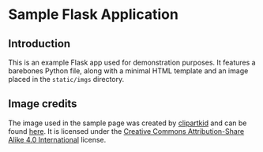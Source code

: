 # Sample Flask Application
## Introduction
This is an example Flask app used for demonstration purposes. It features a barebones Python file, along with a minimal HTML template and an image placed in the `static/imgs` directory.

## Image credits
The image used in the sample page was created by [clipartkid](http://clipartkid.com) and can be found [here](https://commons.wikimedia.org/wiki/File:Robot-clip-art-book-covers-feJCV3-clipart.png). It is licensed under the [Creative Commons Attribution-Share Alike 4.0 International](https://creativecommons.org/licenses/by-sa/4.0/deed.en) license.